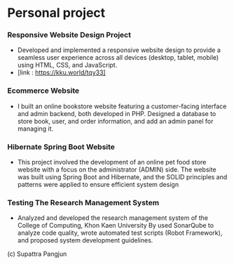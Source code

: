 # Personal project
### Responsive Website Design Project
- Developed and implemented a responsive website design to provide a seamless
  user experience across all devices (desktop, tablet, mobile)
  using HTML, CSS, and JavaScript.
- [link : https://kku.world/tqy33]

  
### Ecommerce Website
- I built an online bookstore website featuring a customer-facing
  interface and admin backend, both developed in PHP. Designed
  a database to store book, user, and order information, and add
  an admin panel for managing it.


### Hibernate Spring Boot Website
- This project involved the development of an online pet food store website
  with a focus on the administrator (ADMIN) side. The website was built using
  Spring Boot and Hibernate, and the SOLID principles and patterns were applied
  to ensure efficient system design


### Testing The Research Management System
- Analyzed and developed the research management system of the College of Computing,
  Khon Kaen University By used SonarQube to analyze code quality,
  wrote automated test scripts (Robot Framework),
  and proposed system development guidelines. 

(c) Supattra Pangjun
